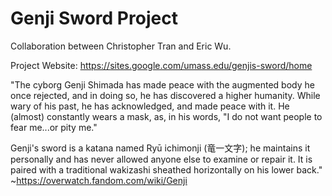 # Genji Sword Project
Collaboration between Christopher Tran and Eric Wu.

Project Website: https://sites.google.com/umass.edu/genjis-sword/home 

"The cyborg Genji Shimada has made peace with the augmented body he once rejected, and in doing so, he has discovered a higher humanity. While wary of his past, he has acknowledged, and made peace with it. He (almost) constantly wears a mask, as, in his words, "I do not want people to fear me...or pity me."

Genji's sword is a katana named Ryū ichimonji (竜一文字); he maintains it personally and has never allowed anyone else to examine or repair it. It is paired with a traditional wakizashi sheathed horizontally on his lower back." ~https://overwatch.fandom.com/wiki/Genji
